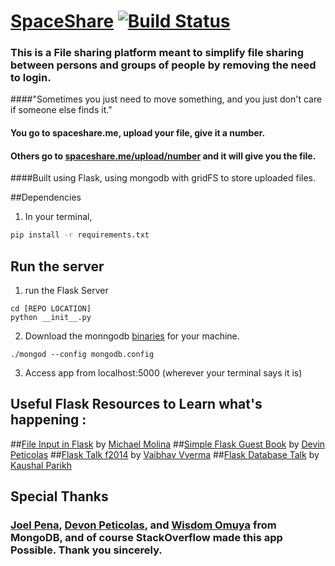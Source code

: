 # [SpaceShare](https://spaceshare.me)   [![Build Status](https://travis-ci.org/DavidAwad/SpaceShare.svg?branch=master)](https://travis-ci.org/DavidAwad/SpaceShare)

### This is a File sharing platform  meant to simplify file sharing between persons and groups of people by removing the need to login.

####"Sometimes you just need to move something, and you just don't care if someone else finds it." 

#### You go to spaceshare.me, upload your file, give it a number. 
#### Others go to [spaceshare.me/upload/number](spaceshare.me/upload/number) and it will give you the file. 

####Built using Flask, using mongodb with gridFS to store uploaded files.

##Dependencies 

1. In your terminal, 
```bash
pip install -r requirements.txt
```

## Run the server

1. run the Flask Server
```
cd [REPO LOCATION]
python __init__.py
```
2. Download the monngodb [binaries](https://www.mongodb.org/downloads) for your machine. 

`./mongod --config mongodb.config`

3. Access app from localhost:5000 (wherever your terminal says it is)


## Useful Flask Resources to Learn what's happening :
##[File Input in Flask](http://runnable.com/UiPcaBXaxGNYAAAL/how-to-upload-a-file-to-the-server-in-flask-for-python) by [Michael Molina](http://runnable.com/u/mmolina)
##[Simple Flask Guest Book](https://github.com/x/Simple-Flask-Guest-Book) by [Devin Peticolas](https://github.com/x)
##[Flask Talk f2014](https://github.com/usacs/flaskTalkF2014) by [Vaibhav Vverma](https://github.com/v)
##[Flask Database Talk](https://github.com/kaushal/databaseTalk2014) by [Kaushal Parikh]()

## Special Thanks
### [Joel Pena](https://github.com/jpena29), [Devon Peticolas](https://github.com/x), and [Wisdom Omuya](https://github.com/deafgoat) from MongoDB, and of course StackOverflow made this app Possible. Thank you sincerely.   

